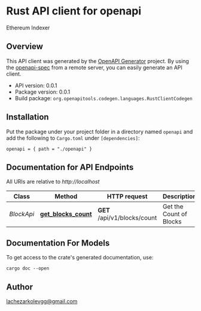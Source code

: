 # Rust API client for openapi

Ethereum Indexer


## Overview

This API client was generated by the [OpenAPI Generator](https://openapi-generator.tech) project.  By using the [openapi-spec](https://openapis.org) from a remote server, you can easily generate an API client.

- API version: 0.0.1
- Package version: 0.0.1
- Build package: `org.openapitools.codegen.languages.RustClientCodegen`

## Installation

Put the package under your project folder in a directory named `openapi` and add the following to `Cargo.toml` under `[dependencies]`:

```
openapi = { path = "./openapi" }
```

## Documentation for API Endpoints

All URIs are relative to *http://localhost*

Class | Method | HTTP request | Description
------------ | ------------- | ------------- | -------------
*BlockApi* | [**get_blocks_count**](docs/BlockApi.md#get_blocks_count) | **GET** /api/v1/blocks/count | Get the Count of Blocks


## Documentation For Models



To get access to the crate's generated documentation, use:

```
cargo doc --open
```

## Author

lachezarkolevgg@gmail.com

